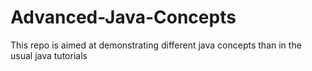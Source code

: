 # Advanced-Java-Concepts
This repo is aimed at demonstrating different java concepts than in the usual java tutorials
